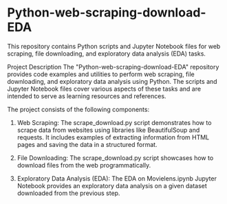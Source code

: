 # Python-web-scraping-download-EDA
This repository contains Python scripts and Jupyter Notebook files for web scraping, file downloading, and exploratory data analysis (EDA) tasks.

Project Description
The "Python-web-scraping-download-EDA" repository provides code examples and utilities to perform web scraping, file downloading, and exploratory data analysis using Python. The scripts and Jupyter Notebook files cover various aspects of these tasks and are intended to serve as learning resources and references.

The project consists of the following components:

1. Web Scraping: The scrape_download.py script demonstrates how to scrape data from websites using libraries like BeautifulSoup and requests. It includes examples of extracting information from HTML pages and saving the data in a structured format.

2. File Downloading: The scrape_download.py script showcases how to download files from the web programmatically.

3. Exploratory Data Analysis (EDA): The EDA on Movielens.ipynb Jupyter Notebook provides an exploratory data analysis on a given dataset downloaded from the previous step.
